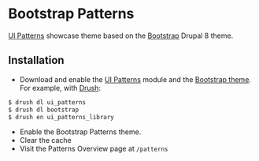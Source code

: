 # Bootstrap Patterns

[UI Patterns](https://www.drupal.org/project/ui_patterns) showcase theme based on the
[Bootstrap](https://www.drupal.org/project/bootstrap) Drupal 8 theme.
 
## Installation

- Download and enable the [UI Patterns](https://www.drupal.org/project/ui_patterns) module and the
[Bootstrap theme](https://www.drupal.org/project/bootstrap). For example, with [Drush](http://www.drush.org):

```bash
$ drush dl ui_patterns
$ drush dl bootstrap
$ drush en ui_patterns_library
```

- Enable the Bootstrap Patterns theme.
- Clear the cache
- Visit the Patterns Overview page at `/patterns`
